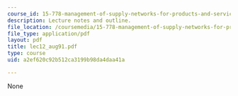 ```yaml
---
course_id: 15-778-management-of-supply-networks-for-products-and-services-summer-2004
description: Lecture notes and outline.
file_location: /coursemedia/15-778-management-of-supply-networks-for-products-and-services-summer-2004/a2ef620c92b512ca3199b98da4daa41a_lec12_aug91.pdf
file_type: application/pdf
layout: pdf
title: lec12_aug91.pdf
type: course
uid: a2ef620c92b512ca3199b98da4daa41a

---
```

None